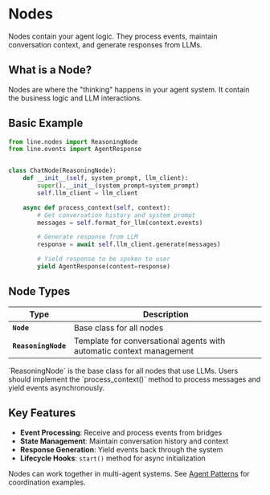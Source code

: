 # Nodes

Nodes contain your agent logic. They process events, maintain conversation
context, and generate responses from LLMs.

## What is a Node?

Nodes are where the "thinking" happens in your agent system. It contain the
business logic and LLM interactions.

## Basic Example

```python
from line.nodes import ReasoningNode
from line.events import AgentResponse


class ChatNode(ReasoningNode):
    def __init__(self, system_prompt, llm_client):
        super().__init__(system_prompt=system_prompt)
        self.llm_client = llm_client

    async def process_context(self, context):
        # Get conversation history and system prompt
        messages = self.format_for_llm(context.events)

        # Generate response from LLM
        response = await self.llm_client.generate(messages)

        # Yield response to be spoken to user
        yield AgentResponse(content=response)
```

## Node Types

| Type                | Description                                                          |
| ------------------- | -------------------------------------------------------------------- |
| **`Node`**          | Base class for all nodes                                             |
| **`ReasoningNode`** | Template for conversational agents with automatic context management |

<Tip>
`ReasoningNode` is the base class for all nodes that use LLMs. Users should implement the `process_context()` method to process messages and yield events asynchronously.
</Tip>

## Key Features

- **Event Processing**: Receive and process events from bridges
- **State Management**: Maintain conversation history and context
- **Response Generation**: Yield events back through the system
- **Lifecycle Hooks**: `start()` method for async initialization

Nodes can work together in multi-agent systems. See
[Agent Patterns](../agent-patterns/multi-agent-coordination) for coordination
examples.
